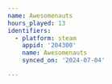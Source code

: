 ```yaml
---
name: Awesomenauts
hours_played: 13
identifiers:
  - platform: steam
    appid: '204300'
    name: Awesomenauts
    synced_on: '2024-07-04'

---
```

